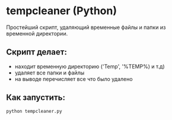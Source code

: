 # tempcleaner (Python)

Простейший скрипт, удаляющий временные файлы и папки из временной директории.

## Скрипт делает:
- находит временную директорию ('Temp', '%TEMP%) и т.д)
- удаляет все папки и файлы
- на выводе перечисляет все что было удалено

## Как запустить:

```bash
python tempcleaner.py

